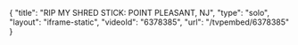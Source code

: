 {
    "title": "RIP MY SHRED STICK: POINT PLEASANT, NJ",
    "type": "solo",
    "layout": "iframe-static",
    "videoId": "6378385",
    "url": "\/tvpembed\/6378385"
}